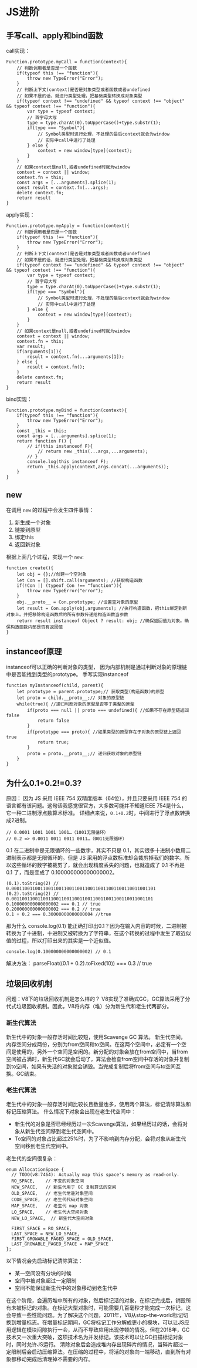 # JS进阶

## 手写call、apply和bind函数

call实现：
```
Function.prototype.myCall = function(context){
    // 判断调用者是否是一个函数
	if(typeof this !== "function"){
		throw new TypeError("Error");
	}
    // 判断上下文(context)是否是对象类型或者函数或者undefined
    // 如果不是的话，就进行类型处理，把基础类型转换成对象类型
	if(typeof context !== "undefined" && typeof context !== "object" && typeof context !== "function"){
		var type = typeof context;
        // 首字母大写
        type = type.charAt(0).toUpperCase()+type.substr(1);
        if(type === "Symbol"){
            // Symbol类型时进行处理，不处理的最后context就会为window
            // 实际中call中进行了处理
        } else {
            context = new window[type](context);
        }
	}
    // 如果context是null,或者undefined时就为window
	context = context || window;
	context.fn = this;
	const args = [...arguments].splice(1);
	const result = context.fn(...args);
	delete context.fn;
	return result
}
```

apply实现：
```
Function.prototype.myApply = function(context){
    // 判断调用者是否是一个函数
	if(typeof this !== "function"){
		throw new TypeError("Error");
	}
    // 判断上下文(context)是否是对象类型或者函数或者undefined
    // 如果不是的话，就进行类型处理，把基础类型转换成对象类型
	if(typeof context !== "undefined" && typeof context !== "object" && typeof context !== "function"){
		var type = typeof context;
        // 首字母大写
        type = type.charAt(0).toUpperCase()+type.substr(1);
        if(type === "Symbol"){
            // Symbol类型时进行处理，不处理的最后context就会为window
            // 实际中call中进行了处理
        } else {
            context = new window[type](context);
        }
	}
    // 如果context是null,或者undefined时就为window
	context = context || window;
	context.fn = this;
    var result;
    if(arguments[1]){
        result = context.fn(...arguments[1]);
    } else {
        result = context.fn();
    }
	delete context.fn;
	return result
}
```

bind实现：
```
Function.prototype.myBind = function(context){
	if(typeof this !== "function"){
		throw new TypeError("Error");
	}
	const _this = this;
	const args = [...arguments].splice(1);
	return function F() {
		// if(this instanceof F){
			// return new _this(...args,...arguments);
		// }
        console.log(this instanceof F);
		return _this.apply(context,args.concat(...arguments));
	}
}
```

## new
在调用 `new` 的过程中会发生四件事情：
1. 新生成一个对象
2. 链接到原型
3. 绑定this
4. 返回新对象

根据上面几个过程，实现一个 `new`:
```
function create(){
    let obj = {};//创建一个空对象
    let Con = [].shift.call(arguments); //获取构造函数
    if(!Con || (typeof Con !== "function")){
        throw new TypeError("error");
    }
    obj.__proto__ = Con.prototype; //设置空对象的原型
    let result = Con.apply(obj,arguments); //执行构造函数，把this绑定到新对象上。并把移除构造函数后的所有参数传递给构造函数当参数
    return result instanceof Object ? result: obj; //确保返回值为对象。确保构造函数内部是否有返回值
}
```

## instanceof原理
instanceof可以正确的判断对象的类型， 因为内部机制是通过判断对象的原理链中是否能找到类型的prototype。
手写实现instanceof
```
function myInstanceof(child, parent){
    let prototype = parent.prototype;// 获取类型(构造函数)的原型
    let proto = child.__proto__;// 对象的原型链
    while(true){ //递归判断对象的原型是否等于类型的原型
        if(proto === null || proto === undefined){ //如果不存在原型链返回false
            return false
        }
        if(prototype === proto){ //如果类型的原型存在于对象的原型链上返回true
            return true;
        }
        proto = proto.__proto__;// 递归获取对象的原型链
    }
}
```

## 为什么0.1+0.2!=0.3?
原因：
因为 JS 采用 IEEE 754 双精度版本（64位），并且只要采用 IEEE 754 的语言都有该问题。这句话我感觉很官方，大多数可能并不知道IEEE 754是什么，它一种二进制浮点数算术标准。
详细点来说，`0.1+0.2`时，中间进行了浮点数转换成2进制。
```
// 0.0001 1001 1001 1001…（1001无限循环）
// 0.2 => 0.0011 0011 0011 0011…（0011无限循环）
```
0.1 在二进制中是无限循环的一些数字，其实不只是 0.1，其实很多十进制小数用二进制表示都是无限循环的。但是 JS 采用的浮点数标准却会裁剪掉我们的数字。所以这些循环的数字被裁剪了，就会出现精度丢失的问题，也就造成了 0.1 不再是 0.1 了，而是变成了 0.100000000000000002。
```
(0.1).toString(2) // 0.0001100110011001100110011001100110011001100110011001101
(0.2).toString(2) // 0.001100110011001100110011001100110011001100110011001101
0.100000000000000002 === 0.1 // true
0.200000000000000002 === 0.2 // true
0.1 + 0.2 === 0.30000000000000004 //true
```
那为什么 console.log(0.1) 能正确打印出0.1？因为在输入内容的时候，二进制被转换为了十进制，十进制又被转换为了字符串，在这个转换的过程中发生了取近似值的过程，所以打印出来的其实是一个近似值。
```
console.log(0.100000000000000002) // 0.1
```
解决方法：
parseFloat((0.1 + 0.2).toFixed(10)) === 0.3 // true

## 垃圾回收机制
问题：V8下的垃圾回收机制是怎么样的？
V8实现了准确式GC，GC算法采用了分代式垃圾回收机制。因此，V8将内存（堆）分为新生代和老生代两部分。

### 新生代算法
新生代中的对象一般存活时间比较短，使用Scavenge GC 算法。
新生代空间，内存空间分成两份，分别为from空间和to空间。在这两个空间中，必定有一个空间是使用的，另外一个空间是空闲的。新分配的对象会放在from空间中，当from空间被占满时，新生代GC就会启动了，算法会检查from空间中存活的对象并复制到to空间，如果有失活的对象就会销毁。当完成复制后将from空间与to空间互换。GC结束。

### 老生代算法
老生代中的对象一般存活时间比较长且数量也多，使用两个算法，标记清除算法和标记压缩算法。
什么情况下对象会出现在老生代空间中：
* 新生代的对象是否已经经历过一次Scavenge算法，如果经历过的话，会将对象从新生代空间移到老生代空间中。
* To空间的对象占比超过25%时，为了不影响到内存分配，会将对象从新生代空间移到老生代空间中。

老生代的空间很复杂：
```
enum AllocationSpace {
  // TODO(v8:7464): Actually map this space's memory as read-only.
  RO_SPACE,    // 不变的对象空间
  NEW_SPACE,   // 新生代用于 GC 复制算法的空间
  OLD_SPACE,   // 老生代常驻对象空间
  CODE_SPACE,  // 老生代代码对象空间
  MAP_SPACE,   // 老生代 map 对象
  LO_SPACE,    // 老生代大空间对象
  NEW_LO_SPACE,  // 新生代大空间对象

  FIRST_SPACE = RO_SPACE,
  LAST_SPACE = NEW_LO_SPACE,
  FIRST_GROWABLE_PAGED_SPACE = OLD_SPACE,
  LAST_GROWABLE_PAGED_SPACE = MAP_SPACE
};
```

以下情况会先启动标记清除算法：
* 某一空间没有分块的时候
* 空间中被对象超过一定限制
* 空间不能保证新生代中的对象移动到老生代中

在这个阶段，会遍历堆中所有的对象，然后标记活的对象，在标记完成后，销毁所有未被标记的对象。在标记大型对象时，可能需要几百毫秒才能完成一次标记，这会导致一些性能问题。为了解决这个问题，2011年，V8从stop-the-world标记切换到增量标志。在增量标记期间，GC将标记工作分解成更小的模块，可以让JS应用逻辑在模块间隙执行一会，从而不导致应用出现停顿的情况。但在2018年，GC技术又一次重大突破，这项技术名为并发标记。该技术可以让GC扫描标记对象时，同时允许JS运行。
清除对象后会造成堆内存出现碎片的情况，当碎片超过一定限制后会启动压缩算法。在压缩的过程中，将活的对象向一端移动，直到所有对象都移动完成后清理掉不需要的内存。
